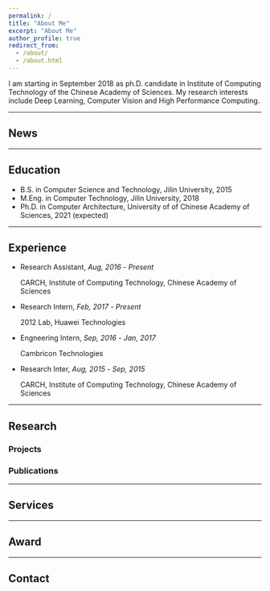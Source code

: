 ```yaml
---
permalink: /
title: "About Me"
excerpt: "About Me"
author_profile: true
redirect_from: 
  - /about/
  - /about.html
---
```


I am starting in September 2018 as ph.D. candidate in Institute of Computing Technology of the Chinese Academy of Sciences. My research interests include Deep Learning, Computer Vision and High Performance Computing.

------------
## News

------------
## Education
* B.S. in Computer Science and Technology, Jilin University, 2015
* M.Eng. in Computer Technology, Jilin University, 2018
* Ph.D. in Computer Architecture, University of of Chinese Academy of Sciences, 2021 (expected)

------------
## Experience
- Research Assistant, *Aug, 2016* - *Present* 

  CARCH, Institute of Computing Technology, Chinese Academy of Sciences

- Research Intern, *Feb, 2017* - *Present* 

  2012 Lab, Huawei Technologies

- Engneering Intern, *Sep, 2016* - *Jan, 2017* 

  Cambricon Technologies

- Research Inter, *Aug, 2015* - *Sep, 2015* 

  CARCH, Institute of Computing Technology, Chinese Academy of Sciences

------------
## Research

### Projects

### Publications

------------
## Services

------------
## Award

------------
## Contact
